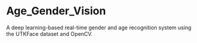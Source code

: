 # Age_Gender_Vision
A deep learning-based real-time gender and age recognition system using the UTKFace dataset and OpenCV.
